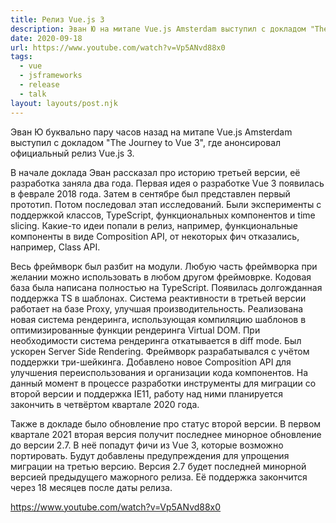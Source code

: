 ```yaml
---
title: Релиз Vue.js 3
description: Эван Ю на митапе Vue.js Amsterdam выступил с докладом "The Journey to Vue 3", где анонсировал официальный релиз Vue.js 3
date: 2020-09-18
url: https://www.youtube.com/watch?v=Vp5ANvd88x0
tags:
  - vue
  - jsframeworks
  - release
  - talk
layout: layouts/post.njk
---
```

Эван Ю буквально пару часов назад на митапе Vue.js Amsterdam выступил с докладом "The Journey to Vue 3", где анонсировал официальный релиз Vue.js 3.

В начале доклада Эван рассказал про историю третьей версии, её разработка заняла два года. Первая идея о разработке Vue 3 появилась в феврале 2018 года. Затем в сентябре был представлен первый прототип. Потом последовал этап исследований. Были эксперименты с поддержкой классов, TypeScript, функциональных компонентов и time slicing. Какие-то идеи попали в релиз, например, функциональные компоненты в виде Composition API, от некоторых фич отказались, например, Class API. 

Весь фреймворк был разбит на модули. Любую часть фреймворка при желании можно использовать в любом другом фреймоврке. Кодовая база была написана полностью на TypeScript. Появилась долгожданная поддержка TS в шаблонах. Система реактивности в третьей версии работает на базе Proxy, улучшая производительность. Реализована новая система рендеринга, использующая компиляцию шаблонов в оптимизированные функции рендеринга Virtual DOM. При необходимости система рендеринга откатывается в diff mode. Был ускорен Server Side Rendering. Фреймворк разрабатывался с учётом поддержки три-шейкинга. Добавлено новое Composition API для улучшения переиспользования и организации кода компонентов. На данный момент в процессе разработки инструменты для миграции со второй версии и поддержка IE11, работу над ними планируется закончить в четвёртом квартале 2020 года.

Также в докладе было обновление про статус второй версии. В первом квартале 2021 вторая версия получит последнее минорное обновление до версии 2.7. В неё попадут фичи из Vue 3, которые возможно портировать. Будут добавлены предупреждения для упрощения миграции на третью версию. Версия 2.7 будет последней минорной версией предыдущего мажорного релиза. Её поддержка закончится через 18 месяцев после даты релиза.

https://www.youtube.com/watch?v=Vp5ANvd88x0
